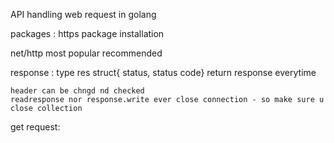 API handling web request in golang

packages : https package installation

net/http most popular recommended


response :
    type res struct{ status, status code}
    return response everytime

    header can be chngd nd checked
    readresponse nor response.write ever close connection - so make sure u close collection 


get request:

